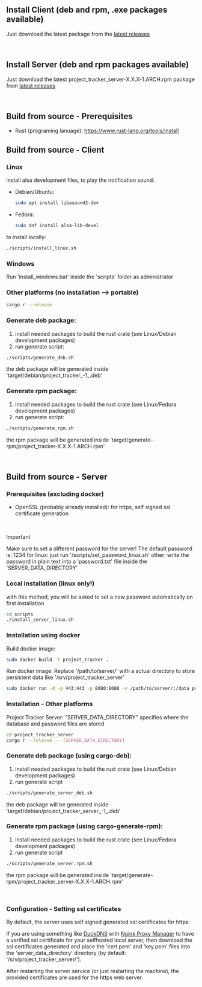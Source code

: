 ## Install Client (deb and rpm, .exe packages available)
Just download the latest package from the [latest releases](https://github.com/Peanutt42/project_tracker/releases/latest)

<br>

## Install Server (deb and rpm packages available)
Just download the latest project_tracker_server-X.X.X-1.ARCH.rpm package from [latest releases](https://github.com/Peanutt42/project_tracker/releases/latest)

<br>

## Build from source - Prerequisites
- Rust (programing lanuage): https://www.rust-lang.org/tools/install

## Build from source - Client

### Linux
install alsa development files, to play the notification sound:
- Debian/Ubuntu:
	```bash
	sudo apt install libasound2-dev
	```
- Fedora:
	```bash
	sudo dnf install alsa-lib-devel
	```
to install locally:
```bash
./scripts/install_linux.sh
```

### Windows
Run 'install_windows.bat' inside the 'scripts' folder as administrator

### Other platforms (no installation --> portable)
```bash
cargo r --release
```

### Generate deb package:
1. install needed packages to build the rust crate (see Linux/Debian development packages)
2. run generate script:
```bash
./scripts/generate_deb.sh
```
the deb package will be generated inside 'target/debian/project_tracker_<version>-1_<arch>.deb'

### Generate rpm package:
1. install needed packages to build the rust crate (see Linux/Fedora development packages)
2. run generate script:
```bash
./scripts/generate_rpm.sh
```
the rpm package will be generated inside 'target/generate-rpm/project_tracker-X.X.X-1.ARCH.rpm'

<br>

## Build from source - Server

### Prerequisites (excluding docker)
- OpenSSL (probably already installed): for https, self signed ssl certificate generation

<br>

> [!IMPORTANT]
> Make sure to set a different password for the server! The default password is: 1234
> for linux: just run '/scripts/set_password_linux.sh'
> other: write the password in plain text into a 'password.txt' file inside the 'SERVER_DATA_DIRECTORY'

### Local installation (linux only!)
with this method, you will be asked to set a new password automatically on first installation
```bash
cd scripts
./install_server_linux.sh
```

### Installation using docker
Build docker image:
```bash
sudo docker build -t project_tracker .
```
Run docker image:
Replace '/path/to/server/' with a actual directory to store persistent data like '/srv/project_tracker_server'
```bash
sudo docker run -d -p 443:443 -p 8080:8080 -v /path/to/server/:/data project_tracker
```

### Installation - Other platforms
Project Tracker Server:
"SERVER_DATA_DIRECTORY" specifies where the database and password files are stored
```bash
cd project_tracker_server
cargo r --release -- [SERVER_DATA_DIRECTORY]
```

### Generate deb package (using cargo-deb):
1. install needed packages to build the rust crate (see Linux/Debian development packages)
2. run generate script
```bash
./scripts/generate_server_deb.sh
```
the deb package will be generated inside 'target/debian/project_tracker_server_<version>-1_<arch>.deb'

### Generate rpm package (using cargo-generate-rpm):
1. install needed packages to build the rust crate (see Linux/Fedora development packages)
2. run generate script
```bash
./scripts/generate_server.rpm.sh
```
the rpm package will be generated inside 'target/generate-rpm/project_tracker_server-X.X.X-1.ARCH.rpm'

<br>


### Configuration - Setting ssl certificates
By default, the server uses self signed generated ssl certificates for https.

If you are using something like [DuckDNS](https://duckdns.org) with [Nginx Proxy Manager](https://nginxproxymanager.com)
to have a verified ssl certificate for your selfhosted local server,
then download the ssl certificates generated and place the 'cert.pem' and 'key.pem' files
into the 'server_data_directory' directory (by default: '/srv/project_tracker_server/').

After restarting the server service (or just restarting the machine),
the provided certificates are used for the https web server.